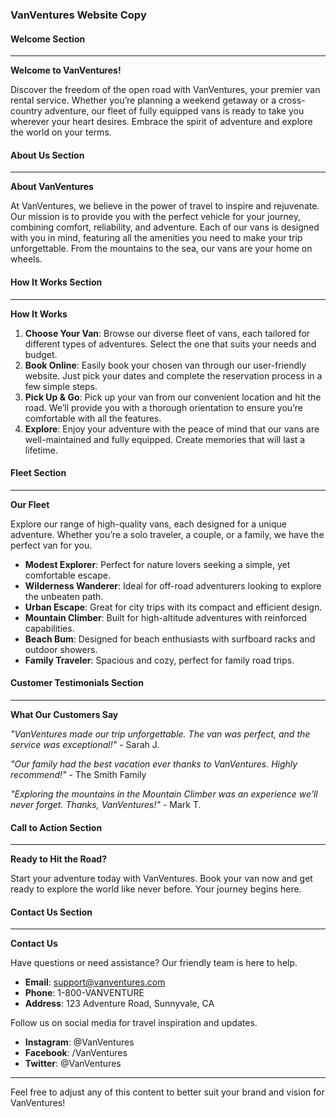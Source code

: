 ### VanVentures Website Copy

#### Welcome Section
---
**Welcome to VanVentures!**

Discover the freedom of the open road with VanVentures, your premier van rental service. Whether you’re planning a weekend getaway or a cross-country adventure, our fleet of fully equipped vans is ready to take you wherever your heart desires. Embrace the spirit of adventure and explore the world on your terms.

#### About Us Section
---
**About VanVentures**

At VanVentures, we believe in the power of travel to inspire and rejuvenate. Our mission is to provide you with the perfect vehicle for your journey, combining comfort, reliability, and adventure. Each of our vans is designed with you in mind, featuring all the amenities you need to make your trip unforgettable. From the mountains to the sea, our vans are your home on wheels.

#### How It Works Section
---
**How It Works**

1. **Choose Your Van**: Browse our diverse fleet of vans, each tailored for different types of adventures. Select the one that suits your needs and budget.
2. **Book Online**: Easily book your chosen van through our user-friendly website. Just pick your dates and complete the reservation process in a few simple steps.
3. **Pick Up & Go**: Pick up your van from our convenient location and hit the road. We’ll provide you with a thorough orientation to ensure you’re comfortable with all the features.
4. **Explore**: Enjoy your adventure with the peace of mind that our vans are well-maintained and fully equipped. Create memories that will last a lifetime.

#### Fleet Section
---
**Our Fleet**

Explore our range of high-quality vans, each designed for a unique adventure. Whether you’re a solo traveler, a couple, or a family, we have the perfect van for you.

- **Modest Explorer**: Perfect for nature lovers seeking a simple, yet comfortable escape.
- **Wilderness Wanderer**: Ideal for off-road adventurers looking to explore the unbeaten path.
- **Urban Escape**: Great for city trips with its compact and efficient design.
- **Mountain Climber**: Built for high-altitude adventures with reinforced capabilities.
- **Beach Bum**: Designed for beach enthusiasts with surfboard racks and outdoor showers.
- **Family Traveler**: Spacious and cozy, perfect for family road trips.

#### Customer Testimonials Section
---
**What Our Customers Say**

*"VanVentures made our trip unforgettable. The van was perfect, and the service was exceptional!"* - Sarah J.

*"Our family had the best vacation ever thanks to VanVentures. Highly recommend!"* - The Smith Family

*"Exploring the mountains in the Mountain Climber was an experience we'll never forget. Thanks, VanVentures!"* - Mark T.

#### Call to Action Section
---
**Ready to Hit the Road?**

Start your adventure today with VanVentures. Book your van now and get ready to explore the world like never before. Your journey begins here.

#### Contact Us Section
---
**Contact Us**

Have questions or need assistance? Our friendly team is here to help.

- **Email**: support@vanventures.com
- **Phone**: 1-800-VANVENTURE
- **Address**: 123 Adventure Road, Sunnyvale, CA

Follow us on social media for travel inspiration and updates.

- **Instagram**: @VanVentures
- **Facebook**: /VanVentures
- **Twitter**: @VanVentures

---

Feel free to adjust any of this content to better suit your brand and vision for VanVentures!